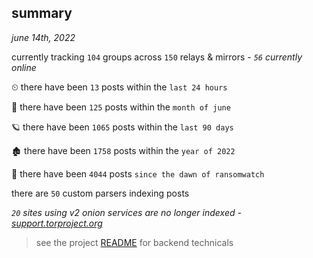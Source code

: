 
## summary
_june 14th, 2022_

currently tracking `104` groups across `150` relays & mirrors - _`56` currently online_

⏲ there have been `13` posts within the `last 24 hours`

🦈 there have been `125` posts within the `month of june`

🪐 there have been `1065` posts within the `last 90 days`

🏚 there have been `1758` posts within the `year of 2022`

🦕 there have been `4044` posts `since the dawn of ransomwatch`

there are `50` custom parsers indexing posts

_`20` sites using v2 onion services are no longer indexed - [support.torproject.org](https://support.torproject.org/onionservices/v2-deprecation/)_

> see the project [README](https://github.com/joshhighet/ransomwatch#ransomwatch--) for backend technicals
